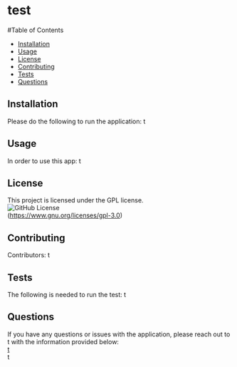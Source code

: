 
  # test
  #Table of Contents
  * [Installation](##installation)
  * [Usage](##Usage)
  * [License](##License)
  * [Contributing](##contributing)
  * [Tests](##tests)
  * [Questions](##questions)
  ## Installation
  Please do the following to run the application: t
  ## Usage
  In order to use this app: t
  ## License
 This project is licensed under the GPL license. <br />
![GitHub License](https://img.shields.io/badge/License-GPL-blue.svg) <br />
(https://www.gnu.org/licenses/gpl-3.0)
  ## Contributing
  Contributors: t
  ## Tests
  The following is needed to run the test: t
  ## Questions
  If you have any questions or issues with the application, please reach out to t with the information provided below: <br />
  [t](https://github.com/t) <br />
  t
